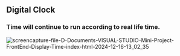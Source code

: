 ## Digital Clock
### Time will continue to run according to real life time.

![screencapture-file-D-Documents-VISUAL-STUDIO-Mini-Project-FrontEnd-Display-Time-index-html-2024-12-16-13_02_35](https://github.com/user-attachments/assets/852c8a50-f78a-4d9a-8f81-edd60a60253e)
